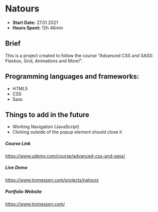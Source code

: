 # Natours
- **Start Date:** 27.01.2021
- **Hours Spent:**  12h 46min

## Brief
This is a project created to follow the course "Advanced CSS and SASS: Flexbox, Grid, Animations and More!".

## Programming languages and frameworks:
- HTML5
- CSS
- Sass

## Things to add in the future
- Working Navigation (JavaScript)
- Clicking outside of the popup element should close it

##### Course Link
https://www.udemy.com/course/advanced-css-and-sass/ 

##### Live Demo
https://www.tonnessen.com/projects/natours

##### Portfolio Website
https://www.tonnessen.com/